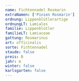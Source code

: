 ```yaml
---
name: Fichtennadel Rosmarin
extraNamen: ['Pinien Rosmarin']
ordnung: Lippenblütlerartige
ordnungLT: Lamiales
familie: Lippenblütler
familieLT: Lamiaceae
gattung: Rosmarinus
art: officinalis
sorte: Fichtennadel
staude: false
preis: B
jahr: m
winter: false
karlsgarten: false
---
```

